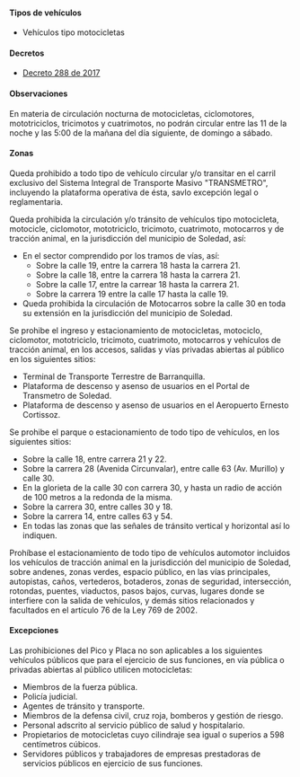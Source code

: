 #### Tipos de vehículos

- Vehículos tipo motocicletas

#### Decretos

- [Decreto 288 de 2017](https://pyphoy.s3.amazonaws.com/docs/soledad/decreto-288-de-2017.pdf)

#### Observaciones

En materia de circulación nocturna de motocicletas, ciclomotores, mototriciclos, tricimotos y cuatrimotos, no podrán circular entre las 11 de la noche y las 5:00 de la mañana del día siguiente, de domingo a sábado.

#### Zonas

Queda prohibido a todo tipo de vehículo circular y/o transitar en el carril exclusivo del Sistema Integral de Transporte Masivo "TRANSMETRO", incluyendo la plataforma operativa de ésta, savlo excepción legal o reglamentaria.

Queda prohibida la circulación y/o tránsito de vehículos tipo motocicleta, motocicle, ciclomotor, mototriciclo, tricimoto, cuatrimoto, motocarros y de tracción animal, en la jurisdicción del municipio de Soledad, así:

- En el sector comprendido por los tramos de vías, así:
  - Sobre la calle 19, entre la carrera 18 hasta la carrera 21.
  - Sobre la calle 18, entre la carrera 18 hasta la carrera 21.
  - Sobre la calle 17, entre la carrear 18 hasta la carrera 21.
  - Sobre la carrera 19 entre la calle 17 hasta la calle 19.
- Queda prohibida la circulación de Motocarros sobre la calle 30 en toda su extensión en la jurisdicción del municipio de Soledad.

Se prohibe el ingreso y estacionamiento de motocicletas, motociclo, ciclomotor, mototriciclo, tricimoto, cuatrimoto, motocarros y vehículos de tracción animal, en los accesos, salidas y vías privadas abiertas al público en los siguientes sitios:

- Terminal de Transporte Terrestre de Barranquilla.
- Plataforma de descenso y asenso de usuarios en el Portal de Transmetro de Soledad.
- Plataforma de descenso y asenso de usuarios en el Aeropuerto Ernesto Cortissoz.

Se prohibe el parque o estacionamiento de todo tipo de vehículos, en los siguientes sitios:

- Sobre la calle 18, entre carrera 21 y 22.
- Sobre la carrera 28 (Avenida Circunvalar), entre calle 63 (Av. Murillo) y calle 30.
- En la glorieta de la calle 30 con carrera 30, y hasta un radio de acción de 100 metros a la redonda de la misma.
- Sobre la carrera 30, entre calles 30 y 18.
- Sobre la carrera 14, entre calles 63 y 54.
- En todas las zonas que las señales de tránsito vertical y horizontal así lo indiquen.

Prohíbase el estacionamiento de todo tipo de vehículos automotor incluidos los vehículos de tracción animal en la jurisdicción del municipio de Soledad, sobre andenes, zonas verdes, espacio público, en las vías principales, autopistas, caños, vertederos, botaderos, zonas de seguridad, intersección, rotondas, puentes, viaductos, pasos bajos, curvas, lugares donde se interfiere con la salida de vehículos, y demás sitios relacionados y facultados en el artículo 76 de la Ley 769 de 2002.

#### Excepciones

Las prohibiciones del Pico y Placa no son aplicables a los siguientes vehículos públicos que para el ejercicio de sus funciones, en vía pública o privadas abiertas al público utilicen motocicletas:

- Miembros de la fuerza pública.
- Policía judicial.
- Agentes de tránsito y transporte.
- Miembros de la defensa civil, cruz roja, bomberos y gestión de riesgo.
- Personal adscrito al servicio público de salud y hospitalario.
- Propietarios de motocicletas cuyo cilindraje sea igual o superios a 598 centímetros cúbicos.
- Servidores públicos y trabajadores de empresas prestadoras de servicios públicos en ejercicio de sus funciones.
